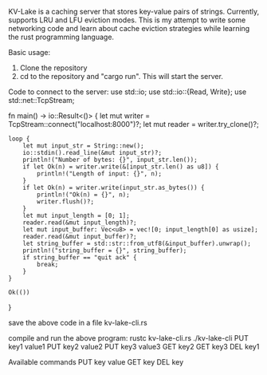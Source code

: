 KV-Lake is a caching server that stores key-value pairs of strings. Currently, supports LRU and LFU eviction modes.
This is my attempt to write some networking code and learn about cache eviction strategies while learning the rust programming language.

Basic usage:
1. Clone the repository
2. cd to the repository and "cargo run". This will start the server.

Code to connect to the server:
use std::io;
use std::io::{Read, Write};
use std::net::TcpStream;

fn main() -> io::Result<()> {
    let mut writer = TcpStream::connect("localhost:8000")?;
    let mut reader = writer.try_clone()?;

    loop {
        let mut input_str = String::new();
        io::stdin().read_line(&mut input_str)?;
        println!("Number of bytes: {}", input_str.len());
        if let Ok(n) = writer.write(&[input_str.len() as u8]) {
            println!("Length of input: {}", n);
        }
        if let Ok(n) = writer.write(input_str.as_bytes()) {
            println!("Ok(n) = {}", n);
            writer.flush()?;
        }
        let mut input_length = [0; 1];
        reader.read(&mut input_length)?;
        let mut input_buffer: Vec<u8> = vec![0; input_length[0] as usize];
        reader.read(&mut input_buffer)?;
        let string_buffer = std::str::from_utf8(&input_buffer).unwrap();
        println!("string_buffer = {}", string_buffer);
        if string_buffer == "quit ack" {
            break;
        }
    }

    Ok(())
}

save the above code in a file kv-lake-cli.rs

compile and run the above program:
rustc kv-lake-cli.rs
./kv-lake-cli
PUT key1 value1
PUT key2 value2
PUT key3 value3
GET key2
GET key3
DEL key1

Available commands
PUT key value
GET key
DEL key
